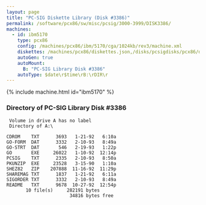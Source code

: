 ```yaml
---
layout: page
title: "PC-SIG Diskette Library (Disk #3386)"
permalink: /software/pcx86/sw/misc/pcsig/3000-3999/DISK3386/
machines:
  - id: ibm5170
    type: pcx86
    config: /machines/pcx86/ibm/5170/cga/1024kb/rev3/machine.xml
    diskettes: /machines/pcx86/diskettes.json,/disks/pcsigdisks/pcx86/diskettes.json
    autoGen: true
    autoMount:
      B: "PC-SIG Library Disk #3386"
    autoType: $date\r$time\rB:\rDIR\r
---
```


{% include machine.html id="ibm5170" %}

### Directory of PC-SIG Library Disk #3386

     Volume in drive A has no label
     Directory of A:\

    CDROM    TXT      3693   1-21-92   6:10a
    GO-FORM  DAT      3332   2-10-93   8:49a
    GO-STRT  DAT       546   2-19-93   1:22p
    GO       EXE     26022   1-10-92  12:14p
    PCSIG    TXT      2335   2-10-93   8:50a
    PKUNZIP  EXE     23528   3-15-90   1:10a
    SHEZ82   ZIP    207888  11-16-92  11:29p
    SHAREMAG TXT      1837   1-21-92   6:11a
    SIGORDER TXT      3332   2-10-93   8:49a
    README   TXT      9678  10-27-92  12:54p
           10 file(s)     282191 bytes
                           34816 bytes free
